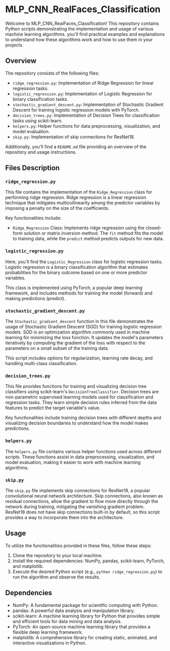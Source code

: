 # MLP_CNN_RealFaces_Classification

Welcome to MLP_CNN_RealFaces_Classification! This repository contains Python scripts demonstrating the implementation and usage of various machine learning algorithms. you'll find practical examples and explanations to understand how these algorithms work and how to use them in your projects.

## Overview

The repository consists of the following files:

- `ridge_regression.py`: Implementation of Ridge Regression for linear regression tasks.
- `logistic_regression.py`: Implementation of Logistic Regression for binary classification tasks.
- `stochastic_gradient_descent.py`: Implementation of Stochastic Gradient Descent for training logistic regression models with PyTorch.
- `decision_trees.py`: Implementation of Decision Trees for classification tasks using scikit-learn.
- `helpers.py`: Helper functions for data preprocessing, visualization, and model evaluation.
- `skip.py`: Implementation of skip connections for ResNet18.

Additionally, you'll find a `README.md` file providing an overview of the repository and usage instructions.

## Files Description

### `ridge_regression.py`

This file contains the implementation of the `Ridge_Regression` class for performing ridge regression. Ridge regression is a linear regression technique that mitigates multicollinearity among the predictor variables by imposing a penalty on the size of the coefficients.

Key functionalities include:

- `Ridge_Regression` Class: Implements ridge regression using the closed-form solution or matrix inversion method. The `fit` method fits the model to training data, while the `predict` method predicts outputs for new data.

### `logistic_regression.py`

Here, you'll find the `Logistic_Regression` class for logistic regression tasks. Logistic regression is a binary classification algorithm that estimates probabilities for the binary outcome based on one or more predictor variables.

This class is implemented using PyTorch, a popular deep learning framework, and includes methods for training the model (forward) and making predictions (predict).

### `stochastic_gradient_descent.py`

The `Stochastic_gradient_descent` function in this file demonstrates the usage of Stochastic Gradient Descent (SGD) for training logistic regression models. SGD is an optimization algorithm commonly used in machine learning for minimizing the loss function. It updates the model's parameters iteratively by computing the gradient of the loss with respect to the parameters on a small subset of the training data.

This script includes options for regularization, learning rate decay, and handling multi-class classification.

### `decision_trees.py`

This file provides functions for training and visualizing decision tree classifiers using scikit-learn's `DecisionTreeClassifier`. Decision trees are non-parametric supervised learning models used for classification and regression tasks. They learn simple decision rules inferred from the data features to predict the target variable's value.

Key functionalities include training decision trees with different depths and visualizing decision boundaries to understand how the model makes predictions.

### `helpers.py`

The `helpers.py` file contains various helper functions used across different scripts. These functions assist in data preprocessing, visualization, and model evaluation, making it easier to work with machine learning algorithms.

### `skip.py`

The `skip.py` file implements skip connections for ResNet18, a popular convolutional neural network architecture. Skip connections, also known as residual connections, allow the gradient to flow more directly through the network during training, mitigating the vanishing gradient problem. ResNet18 does not have skip connections built-in by default, so this script provides a way to incorporate them into the architecture.

## Usage

To utilize the functionalities provided in these files, follow these steps:

1. Clone the repository to your local machine.
2. Install the required dependencies: NumPy, pandas, scikit-learn, PyTorch, and matplotlib.
3. Execute the desired Python script (e.g., `python ridge_regression.py`) to run the algorithm and observe the results.

## Dependencies

- NumPy: A fundamental package for scientific computing with Python.
- pandas: A powerful data analysis and manipulation library.
- scikit-learn: A machine learning library for Python that provides simple and efficient tools for data mining and data analysis.
- PyTorch: An open-source machine learning library that provides a flexible deep learning framework.
- matplotlib: A comprehensive library for creating static, animated, and interactive visualizations in Python.
